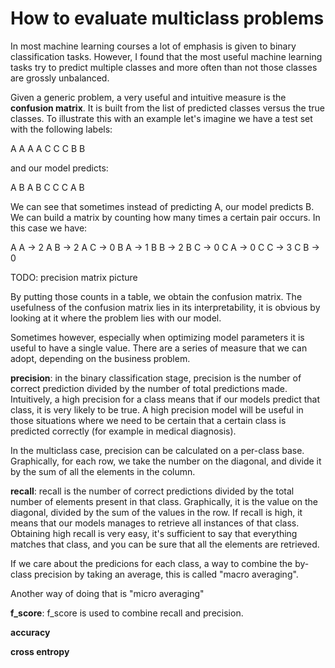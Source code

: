 # How to evaluate multiclass problems

In most machine learning courses a lot of emphasis is given to binary classification tasks. However, I found that the most useful machine learning tasks try to predict multiple classes and more often than not those classes are grossly unbalanced.

Given a generic problem, a very useful and intuitive measure is the **confusion matrix**. It is built from the list of predicted classes versus the true classes. To illustrate this with an example let's imagine we have a test set with the following labels:

A A A A C C C B B

and our model predicts:

A B A B C C C A B

We can see that sometimes instead of predicting A, our model predicts B. We can build a matrix by counting how many times a certain pair occurs. In this case we have:

A A -> 2
A B -> 2
A C -> 0
B A -> 1
B B -> 2
B C -> 0
C A -> 0
C C -> 3
C B -> 0

TODO: precision matrix picture

By putting those counts in a table, we obtain the confusion matrix. The usefulness of the confusion matrix lies in its interpretability, it is obvious by looking at it where the problem lies with our model.

Sometimes however, especially when optimizing model parameters it is useful to have a single value. There are a series of measure that we can adopt, depending on the business problem.

**precision**: in the binary classification stage, precision is the number of correct prediction divided by the number of total predictions made. Intuitively, a high precision for a class means that if our models predict that class, it is very likely to be true. A high precision model will be useful in those situations where we need to be certain that a certain class is predicted correctly (for example in medical diagnosis).

In the multiclass case, precision can be calculated on a per-class base. Graphically, for each row, we take the number on the diagonal, and divide it by the sum of all the elements in the column.

**recall**: recall is the number of correct predictions divided by the total number of elements present in that class. Graphically, it is the value on the diagonal, divided by the sum of the values in the row. If recall is high, it means that our models manages to retrieve all instances of that class. Obtaining high recall is very easy, it's sufficient to say that everything matches that class, and you can be sure that all the elements are retrieved.

If we care about the predicions for each class, a way to combine the by-class precision by taking an average, this is called "macro averaging". 

Another way of doing that is "micro averaging"

**f_score**: f_score is used to combine recall and precision. 

**accuracy**

**cross entropy**

